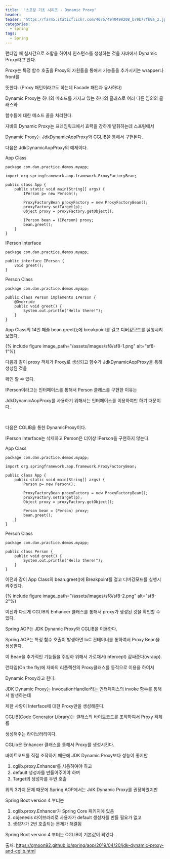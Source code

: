 ```yaml
---
title:  "스프링 기초 시리즈 - Dynamic Proxy"
header:
teaser: "https://farm5.staticflickr.com/4076/4940499208_b79b77fb0a_z.jpg"
categories:
  - spring
tags:
  - Spring
---
```

  
 런타임 때 실시간으로 조합을 하여서 인스턴스를 생성하는 것을 자바에서 Dynamic Proxy라고 한다.

Proxy는 특정 함수 호출을 Proxy의 자원들을 통해서 기능들을 추가시키는 wrapper나 front를 

뜻한다. (Proxy 패턴이라고도 하는데 Facade 패턴과 유사하다)

Dynamic Proxy는 하나의 메소드를 가지고 있는 하나의 클래스로 여러 다른 임의의 클래스와 

함수들에 대한 메소드 콜을 처리한다.

자바의 Dynamic Proxy는 프레임워크에서 효력을 강하게 발휘하는데 스프링에서 

Dynamic Proxy는 JdkDynamicAopProxy와 CGLIB을 통해서 구현된다.


다음은 JdkDynamicAopProxy의 예제이다.

App Class

```
package com.dan.practice.demos.myapp;

import org.springframework.aop.framework.ProxyFactoryBean;

public class App {
    public static void main(String[] args) {
        IPerson p= new Person();

        ProxyFactoryBean proxyFactory = new ProxyFactoryBean();
        proxyFactory.setTarget(p);
        Object proxy = proxyFactory.getObject();

        IPerson bean = (IPerson) proxy;
        bean.greet();
    }
}
```

IPerson Interface

```
package com.dan.practice.demos.myapp;

public interface IPerson {
    void greet();
}
```

Person Class

```
package com.dan.practice.demos.myapp;

public class Person implements IPerson {
    @Override
    public void greet() {
        System.out.println("Hello there!");
    }
}
```

App Class의 14번 째줄 bean.greet();에  breakpoint를 걸고 디버깅모드를 실행시켜보았다.

{% include figure image_path="/assets/images/sf8/sf8-1.png" alt="sf8-1"%}

다음과 같이 proxy 객체가 Proxy로 생성되고 함수가 JdkDynamicAopProxy을 통해 생성된 것을

확인 할 수 있다.

IPerson이라고는 인터페이스를 통해서 Person 클래스를 구현한 이유는

JdkDynamicAopProxy를 사용하기 위해서는 인터페이스를 이용하여만 하기 때문이다.

<br>

다음은 CGLIB을 통한 DynamicProxy이다.

IPerson Interface는 삭제하고 Person은 더이상 IPerson을 구현하지 않는다.

App Class

```
package com.dan.practice.demos.myapp;

import org.springframework.aop.framework.ProxyFactoryBean;

public class App {
    public static void main(String[] args) {
        Person p= new Person();

        ProxyFactoryBean proxyFactory = new ProxyFactoryBean();
        proxyFactory.setTarget(p);
        Object proxy = proxyFactory.getObject();

        Person bean = (Person) proxy;
        bean.greet();
    }
}
```

Person Class

```
package com.dan.practice.demos.myapp;

public class Person {
    public void greet() {
        System.out.println("Hello there!");
    }
}
```

이전과 같이 App Class의 bean.greet()에 Breakpoint를 걸고 디버깅모드를 실행시켜주었다.

{% include figure image_path="/assets/images/sf8/sf8-2.png" alt="sf8-2"%}

이전과 다르게 CGLIB의 Enhancer 클래스를 통해서 proxy가 생성된 것을 확인할 수 있다.


Spring AOP는 JDK Dynamic Proxy와 CGLIB을 이용한다.

Spring AOP는 특정 함수 호출이 발생하면 IoC 컨테이너를 통하여서 Proxy Bean을 생성한다.

이 Bean을 추가적인 기능들을 주입하 위해서 가로채서(intercept) 감싸준다(wrapp).

런타임(On the fly)에 자바의 리플렉션의 Proxy클래스를 동적으로 이용을 하여서 

Dynamic Proxy라고 한다.

JDK Dynamic Proxy는 InvocationHandler라는 인터페이스의 invoke 함수를 통해서 발생하는데

제한 사항이 Interface에 대한 Proxy만을 생성해준다. 

CGLIB(Code Generator Library)는 클래스의 바이트코드를 조작하여서 Proxy 객체를

생성해주는 라이브러리이다.

CGLib은 Enhancer 클래스를 통해서 Proxy를 생성시킨다. 

바이트코드를 직접 조작하기 때문에 JDK Dynamic Proxy보다 성능이 좋지만

 1. cglib.proxy.Enhancer를 사용하여야 하고
 2. default 생성자를 만들어주어야 하며
 3. Target의 생성자를 두번 호출

위의 3가지 문제 때문에 Spring AOP에서는 JdK Dynamic Proxy를 권장하였지만

Spring Boot version 4 부터는 

 1. cglib.proxy.Enhancer가 Spring Core 패키지에 있음
 2. objenesis 라이브러리로 사용자가 default 생성자를 만들 필요가 없고
 3. 생성자가 2번 호출되는 문제가 해결됨

Spring Boot version 4 부터는 CGLIB이 기본값이 되었다.

출처: https://gmoon92.github.io/spring/aop/2019/04/20/jdk-dynamic-proxy-and-cglib.html



  